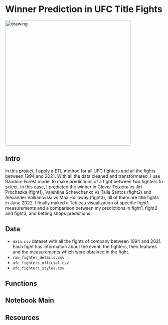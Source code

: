 # Winner Prediction in UFC Title Fights

<img src="https://soaldar.com/wp-content/uploads/2020/05/ultimate-fighting-championship-ufc-logo.png" alt="drawing" width="400"/>

## Intro

In this project, I apply a ETL method for all UFC fighters and all the fights between 1994 and 2021. With all the data cleaned and transformated, I use Random Forest model to make predictions of a fight between two fighters to select. In this case, I predicted the winner in Glover Teixeira vs Jiri Prochazka (fight1), Valentina Schevchenko vs Taila Santos (fight2) and Alexander Volkanovski vs Max Holloway (fight3), all of them are title fights in June 2022. I finally maked a Tableau visualization of specific fight1 measurements and a comparison between my predictions in fight1, fight2 and fight3, and betting shops predictions.

## Data

- `data.csv` dataset with all the fights of company between 1994 and 2021. Each fight has information about the event, the fighters, their features and the measurements which were obtained in the fight.
- `raw_fighter_details.csv`
- `ufc_fighters_official.csv`
- `ufc_fighters_styles.csv`

## Functions

## Notebook Main

## Resources
